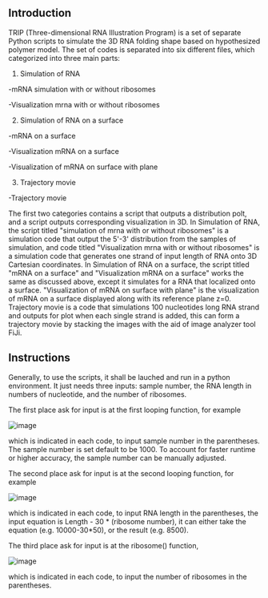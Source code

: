 ## Introduction
TRIP (Three-dimensional RNA Illustration Program) is a set of separate Python scripts to simulate the 3D RNA folding shape based on hypothesized polymer model.
The set of codes is separated into six different files, which categorized into three main parts: 

1. Simulation of RNA 

  -mRNA simulation with or without ribosomes

  -Visualization mrna with or without ribosomes

2. Simulation of RNA on a surface

  -mRNA on a surface

  -Visualization mRNA on a surface

  -Visualization of mRNA on surface with plane

3. Trajectory movie

  -Trajectory movie

The first two categories contains a script that outputs a distribution polt, and a script outputs corresponding visualization in 3D.
In Simulation of RNA, the script titled "simulation of mrna with or without ribosomes" is a simulation code that output the 5'-3' distribution from the samples of simulation, and code titled "Visualization mrna with or without ribosomes" is a simulation code that generates one strand of input length of RNA onto 3D Cartesian coordinates.
In Simulation of RNA on a surface,  the script titled "mRNA on a surface" and "Visualization mRNA on a surface" works the same as discussed above, except it simulates for a RNA that localized onto a surface. "Visualization of mRNA on surface with plane" is the visualization of mRNA on a surface displayed along with its reference plane z=0.
Trajectory movie is a code that simulations 100 nucleotides long RNA strand and outputs for plot when each single strand is added, this can form a trajectory movie by stacking the images with the aid of image analyzer tool FiJi.

## Instructions
Generally, to use the scripts, it shall be lauched and run in a python environment. It just needs three inputs: sample number, the RNA length in numbers of nucleotide, and the number of ribosomes.

The first place ask for input is at the first looping function, for example

![image](https://user-images.githubusercontent.com/75511362/133612275-fa74cd18-cd7a-475c-8e67-eba2f62f9dce.png)

which is indicated in each code, to input sample number in the parentheses. The sample number is set default to be 1000. To account for faster runtime or higher accuracy, the sample number can be manually adjusted.

The second place ask for input is at the second looping function, for example

![image](https://user-images.githubusercontent.com/75511362/133612501-029a9fb3-c56f-4b91-8876-b7f45b67d6b2.png)

which is indicated in each code, to input RNA length in the parentheses, the input equation is Length - 30 * (ribosome number), it can either take the equation (e.g. 10000-30*50), or the result (e.g. 8500).

The third place ask for input is at the ribosome() function, 

![image](https://user-images.githubusercontent.com/75511362/133612850-264ec8c0-8736-45ca-99ef-e2cde6a77691.png)


which is indicated in each code, to input the number of ribosomes in the parentheses.

